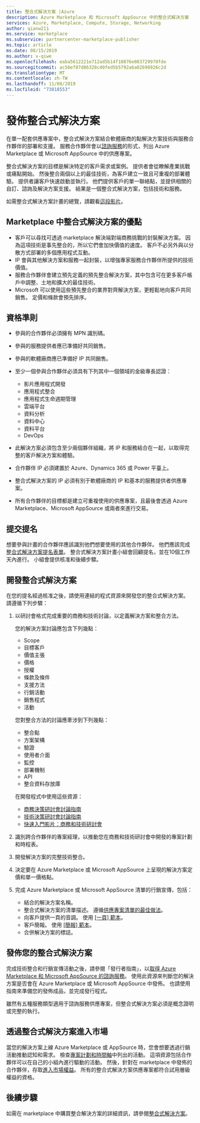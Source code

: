 ```yaml
---
title: 整合式解決方案 |Azure
description: Azure Marketplace 和 Microsoft AppSource 中的整合式解決方案
services: Azure, Marketplace, Compute, Storage, Networking
author: qianw211
ms.service: marketplace
ms.subservice: partnercenter-marketplace-publisher
ms.topic: article
ms.date: 08/15/2019
ms.author: v-qiwe
ms.openlocfilehash: eaba5612221e712ad5b14f10876e083729970fde
ms.sourcegitcommit: ac56ef07d86328c40fed5b5792a6a02698926c2d
ms.translationtype: MT
ms.contentlocale: zh-TW
ms.lasthandoff: 11/08/2019
ms.locfileid: "73818553"
---
```

# <a name="publish-an-integrated-solution"></a>發佈整合式解決方案

在單一配套供應專案中，整合式解決方案結合軟體廠商的點解決方案技術與服務合作夥伴的部署和支援。 服務合作夥伴會以[諮詢服務](https://docs.microsoft.com/azure/marketplace/consulting-services)的形式，列出 Azure Marketplace 或 Microsoft AppSource 中的供應專案。

整合式解決方案的目標是解決特定的客戶需求或案例。 提供者會從瞭解產業挑戰或痛點開始。 然後整合兩個以上的最佳技術，為客戶建立一致且可重複的部署體驗。 提供者讓客戶快速啟動並執行。 他們提供客戶的單一聯絡點，並提供相關的自訂、諮詢及解決方案支援。 結果是一個整合式解決方案，包括技術和服務。

如需整合式解決方案計畫的總覽，請觀看[這段影片](https://aka.ms/AA5qos4)。

## <a name="benefits-of-integrated-solutions-in-the-marketplace"></a>Marketplace 中整合式解決方案的優點

* 客戶可以尋找可透過 marketplace 解決端對端商務挑戰的封裝解決方案。 因為這項技術是事先整合的，所以它們會加快價值的速度。 客戶不必另外與以分散方式部署的多個應用程式互動。
* IP 會與其他解決方案和服務一起封裝，以增強專家服務合作夥伴所提供的技術價值。
* 服務合作夥伴會建立預先定義的預先整合解決方案，其中包含可在更多客戶帳戶中調整、土地和擴大的最佳技術。
* Microsoft 可以使用這些預先整合的業界對齊解決方案，更輕鬆地向客戶共同銷售。 定價和條款會預先排序。 

## <a name="eligibility-criteria"></a>資格準則

* 參與的合作夥伴必須擁有 MPN 識別碼。
* 參與的服務提供者應已準備好共同銷售。
* 參與的軟體廠商應已準備好 IP 共同銷售。 
* 至少一個參與合作夥伴必須具有下列其中一個領域的金級專長認證：

    * 影片應用程式開發
    * 應用程式整合
    * 應用程式生命週期管理
    * 雲端平台
    * 資料分析
    * 資料中心
    * 資料平台
    * DevOps

* 此解決方案必須包含至少兩個夥伴組織，將 IP 和服務結合在一起，以取得完整的客戶解決方案和體驗。
* 合作夥伴 IP 必須建置於 Azure、Dynamics 365 或 Power 平臺上。
* 整合式解決方案的 IP 必須有別于軟體廠商的 IP 和基本的服務提供者供應專案。
* 所有合作夥伴的目標都是建立可重複使用的供應專案，且最後會透過 Azure Marketplace、Microsoft AppSource 或兩者來進行交易。

## <a name="submit-a-nomination"></a>提交提名

想要參與計畫的合作夥伴應該識別他們想要使用的其他合作夥伴。 他們應該完成[整合式解決方案提名表單](https://aka.ms/AA5qicu)。 整合式解決方案計畫小組會回顧提名，並在10個工作天內進行。 小組會提供核准和後續步驟。 

## <a name="develop-an-integrated-solution"></a>開發整合式解決方案 

在您的提名經過核准之後，請使用連結的程式資源來開發您的整合式解決方案。 請遵循下列步驟： 

1. 以研討會格式完成重要的商務和技術討論，以定義解決方案和整合方法。 

    您的解決方案討論應包含下列幾點：
    * Scope
    * 目標客戶
    * 價值主張
    * 價格
    * 授權
    * 條款及條件
    * 支援方法
    * 行銷活動
    * 銷售程式
    * 活動

    您對整合方法的討論應牽涉到下列幾點： 
    * 整合點
    * 方案架構
    * 驗證
    * 使用者介面
    * 監控
    * 部署機制
    * API
    * 整合資料存放庫

    在開發程式中使用這些資源：

    * [商務決策研討會討論指南](https://aka.ms/AA5qicx)
    * [技術決策研討會討論指南](https://aka.ms/AA5qid1)
    * [快速入門影片：商務和技術研討會](https://aka.ms/AA5qos9)

1. 識別跨合作夥伴的專案經理，以推動您在商務和技術研討會中開發的專案計劃和時程表。

1. 開發解決方案的完整技術整合。

1. 決定要在 Azure Marketplace 或 Microsoft AppSource 上呈現的解決方案定價和單一價格點。

1. 完成 Azure Marketplace 或 Microsoft AppSource 清單的行銷宣傳，包括：

    * 結合的解決方案名稱。
    * 整合式解決方案的清單描述。 遵循[供應專案清單的最佳做法](https://docs.microsoft.com/azure/marketplace/gtm-offer-listing-best-practices)。
    * 向客戶提供一頁的音調。 使用 [[一頁] 範本](https://aka.ms/AA5s08a)。
    * 客戶簡報。 使用 [[簡報] 範本](https://aka.ms/AA5s7ql)。
    * 合併解決方案的標誌。 

## <a name="publish-your-integrated-solution"></a>發佈您的整合式解決方案 

完成技術整合和行銷宣傳活動之後，請參閱「發行者指南」，以[取得 Azure Marketplace 和 Microsoft AppSource 的諮詢服務](https://docs.microsoft.com/azure/marketplace/consulting-services)。 使用此資源來判斷您的解決方案是否會在 Azure Marketplace 或 Microsoft AppSource 中發佈。 也請使用指南來準備您的發佈成品，並完成發行程式。

雖然有五種服務類型適用于諮詢服務供應專案，但整合式解決方案必須是概念證明或完整的執行。

## <a name="go-to-market-with-your-integrated-solution"></a>透過整合式解決方案進入市場 

當您的解決方案上線 Azure Marketplace 或 AppSource 時，您會想要透過行銷活動推動認知和需求。 檢查[專案計劃和時間軸](https://aka.ms/AA5qiuc)中列出的活動。 這項資源包括合作夥伴可以在自己的小組內進行驅動的活動。 然後，針對在 marketplace 中發佈的合作夥伴，存取[進入市場權益](https://docs.microsoft.com/azure/marketplace/gtm-your-marketplace-benefits#list-trial-and-consulting-benefits)。 所有的整合式解決方案供應專案都符合試用層級權益的資格。

## <a name="next-steps"></a>後續步驟

如需在 marketplace 中購買整合解決方案的詳細資訊，請參閱[整合式解決方案](https://docs.microsoft.com/azure/marketplace/integrated-solutions)。

